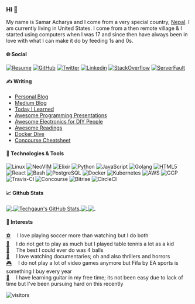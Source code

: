 ### Hi 👋

My name is Samar Acharya and I come from a very special country, [Nepal](https://en.wikipedia.org/wiki/Nepal). I am currently living in United States. I come from a then remote village & I started using computers when I was 17 and since then have always been in love with what I can make it do by feeding 1s and 0s.

#### &#127760; Social

[![Resume](https://img.shields.io/badge/resume-techgaun-blue)](https://techgaun.github.io/resume/)
[![GitHub](https://img.shields.io/github/followers/techgaun?label=follow&style=social)](https://github.com/techgaun) 
[![Twitter](https://img.shields.io/twitter/follow/techgaun?style=social)](https://twitter.com/techgaun) 
[![Linkedin](https://img.shields.io/badge/-techgaun-blue?style=flat-square&logo=Linkedin&logoColor=white&link=https://www.linkedin.com/in/techgaun/)](https://www.linkedin.com/in/techgaun/) 
[![StackOverflow](https://img.shields.io/stackexchange/stackoverflow/r/1102395)](https://meta.stackoverflow.com/users/1102395/samar) 
[![ServerFault](https://img.shields.io/stackexchange/serverfault/r/111111)](https://serverfault.com/users/111111/samar)

#### &#x270d; Writing

- [Personal Blog](https://www.techgaun.com)
- [Medium Blog](https://medium.com/@samar.acharya)
- [Today I Learned](https://github.com/techgaun/til)
- [Awesome Programming Presentations](https://github.com/techgaun/awesome-programming-presentations)
- [Awesome Electronics for DIY People](https://github.com/techgaun/awesome-electronics)
- [Awesome Readings](https://github.com/techgaun/awesome-readings)
- [Docker Dive](https://github.com/techgaun/docker-dive)
- [Concourse Cheatsheet](https://github.com/techgaun/concourse-cheatsheet)

#### &#128295; Technologies & Tools

![Linux](https://img.shields.io/badge/OS-Linux-informational?style=flat&logo=linux&logoColor=white&color=2bbc8a) 
![NeoVIM](https://img.shields.io/badge/Editor-NeoVIM-informational?style=flat&logo=vim&logoColor=white&color=2bbc8a) 
![Elixir](https://img.shields.io/badge/Code-Elixir-informational?style=flat&logo=elixir&logoColor=white&color=2bbc8a) 
![Python](https://img.shields.io/badge/Code-Python-informational?style=flat&logo=python&logoColor=white&color=2bbc8a) 
![JavaScript](https://img.shields.io/badge/Code-JavaScript-informational?style=flat&logo=javascript&logoColor=white&color=2bbc8a) 
![Golang](https://img.shields.io/badge/Code-Golang-informational?style=flat&logo=go&logoColor=white&color=2bbc8a) 
![HTML5](https://img.shields.io/badge/-HTML5-%23E44D27?style=flat&logo=html5&logoColor=white&color=2bbc8a) 
![React](https://img.shields.io/badge/Code-React-informational?style=flat&logo=react&logoColor=white&color=2bbc8a) 
![Bash](https://img.shields.io/badge/Shell-Bash-informational?style=flat&logo=gnu-bash&logoColor=white&color=2bbc8a)
![PostgreSQL](https://img.shields.io/badge/Tools-PostgreSQL-informational?style=flat&logo=postgresql&logoColor=white&color=2bbc8a)
![Docker](https://img.shields.io/badge/Tools-Docker-informational?style=flat&logo=docker&logoColor=white&color=2bbc8a)
![Kubernetes](https://img.shields.io/badge/Tools-Kubernetes-informational?style=flat&logo=kubernetes&logoColor=white&color=2bbc8a)
![AWS](https://img.shields.io/badge/Cloud-AWS-informational?style=flat&logo=amazon&logoColor=white&color=2bbc8a) 
![GCP](https://img.shields.io/badge/Cloud-Google-informational?style=flat&logo=google&logoColor=white&color=2bbc8a) 
![Travis-CI](https://img.shields.io/badge/DevOps-Travis-informational?style=flat&logo=travis&logoColor=white&color=2bbc8a) 
![Concourse](https://img.shields.io/badge/DevOps-Concourse-informational?style=flat&logo=concourse&logoColor=white&color=2bbc8a) 
![Bitrise](https://img.shields.io/badge/DevOps-Bitrise-informational?style=flat&logo=bitrise&logoColor=white&color=2bbc8a) 
![CircleCI](https://img.shields.io/badge/DevOps-CircleCI-informational?style=flat&logo=circleci&logoColor=white&color=2bbc8a) 

#### &#x1f4c8; Github Stats

<a href="https://github.com/techgaun">
  <img align="center" src="https://github-readme-stats.vercel.app/api/top-langs/?username=techgaun&hide=c,php&title_color=ffffff&text_color=c9cacc&icon_color=2bbc8a&bg_color=1d1f21" />
</a>
<a href="https://github.com/techgaun">
  <img align="center" src="https://github-readme-stats.vercel.app/api?username=techgaun&show_icons=true&cache_seconds=1800&line_height=27&count_private=true&include_all_commits=true&title_color=ffffff&text_color=c9cacc&icon_color=2bbc8a&bg_color=1d1f21" alt="Techgaun's GitHub Stats" />
</a>

<a href="https://github.com/techgaun/github-dorks">
  <img align="center" src="https://github-readme-stats.vercel.app/api/pin/?username=techgaun&repo=github-dorks&title_color=ffffff&text_color=c9cacc&icon_color=2bbc8a&bg_color=1d1f21" />
</a>
<a href="https://github.com/techgaun/active-forks">
  <img align="center" src="https://github-readme-stats.vercel.app/api/pin/?username=techgaun&repo=active-forks&title_color=ffffff&text_color=c9cacc&icon_color=2bbc8a&bg_color=1d1f21" />
</a>&nbsp;

#### &#128155; Interests

[&#9917;](https://en.wikipedia.org/wiki/Association_football)&emsp; I love playing soccer more than watching but I do both  
[&#127955;](https://en.wikipedia.org/wiki/Table_tennis)&emsp; I do not get to play as much but I played table tennis a lot as a kid  
[&#129337;](https://en.wikipedia.org/wiki/Juggling)&emsp; The best I could ever do was 4 balls  
[&#127909;](https://en.wikipedia.org/wiki/Documentary_film)&emsp; I love watching documentaries; oh and also thrillers and horrors  
[&#127918;](https://www.ea.com/games/fifa/fifa-21/features)&emsp; I do not play a lot of video games anymore but Fifa by EA sports is something I buy every year  
[&#127928;](https://en.wikipedia.org/wiki/Guitar)&emsp; I have learning guitar in my free time; its not been easy due to lack of time but I've been pursuing hard on this recently  

![visitors](https://visitor-badge.glitch.me/badge?page_id=techgaun.github)

<!--
**techgaun/techgaun** is a ✨ _special_ ✨ repository because its `README.md` (this file) appears on your GitHub profile.

Here are some ideas to get you started:

- 🔭 I’m currently working on ...
- 🌱 I’m currently learning ...
- 👯 I’m looking to collaborate on ...
- 🤔 I’m looking for help with ...
- 💬 Ask me about ...
- 📫 How to reach me: ...
- 😄 Pronouns: ...
- ⚡ Fun fact: ...
-->
